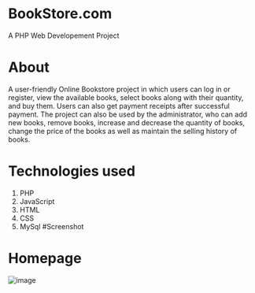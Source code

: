 ﻿# BookStore.com
A PHP Web Developement Project
# About
A user-friendly Online Bookstore project in which users can log in or register, view the available books, select books along with their quantity, and buy them. Users can also get payment receipts after successful payment. The project can also be used by the administrator, who can add new books, remove books, increase and decrease the quantity of books, change the price of the books as well as maintain the selling history of books.
# Technologies used
1. PHP
2. JavaScript
3. HTML
4. CSS
5. MySql
#Screenshot
# Homepage
![image](https://github.com/07nishat/Online-Book-Store/assets/97042652/798d06e2-7060-4ac9-abd7-e75648007200)

